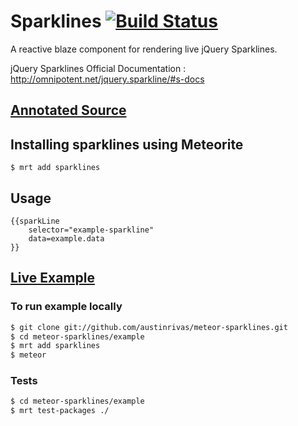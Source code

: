 Sparklines [![Build Status](https://travis-ci.org/austinrivas/meteor-sparklines.svg)](https://travis-ci.org/austinrivas/meteor-sparklines)
=================

A reactive blaze component for rendering live jQuery Sparklines.

jQuery Sparklines Official Documentation : http://omnipotent.net/jquery.sparkline/#s-docs

## [ Annotated Source ](http://austinrivas.github.io/meteor-sparklines/)

## Installing sparklines using Meteorite

```
$ mrt add sparklines
```

## Usage

```
{{sparkLine
    selector="example-sparkline"
    data=example.data
}}
```

## [ Live Example ](http://meteor-sparklines.meteor.com)

### To run example locally
``` sh
$ git clone git://github.com/austinrivas/meteor-sparklines.git
$ cd meteor-sparklines/example
$ mrt add sparklines
$ meteor
```

### Tests
``` sh
$ cd meteor-sparklines/example
$ mrt test-packages ./
```
